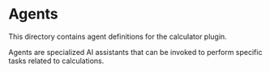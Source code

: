 # Agents

This directory contains agent definitions for the calculator plugin.

Agents are specialized AI assistants that can be invoked to perform specific tasks related to calculations.
